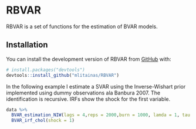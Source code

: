 
<!-- README.md is generated from README.Rmd. Please edit that file -->

# RBVAR

<!-- badges: start -->
<!-- badges: end -->

RBVAR is a set of functions for the estimation of BVAR models.

## Installation

You can install the development version of RBVAR from
[GitHub](https://github.com/) with:

``` r
# install.packages("devtools")
devtools::install_github("mlitainas/RBVAR")
```
In the following example I estimate a SVAR using the Inverse-Wishart prior implemented using dummy observations ala Banbura 2007. The identification is recursive. IRFs show the shock for the first variable. 
``` r
data %>% 
  BVAR_estimation_NIW(lags = 4,reps = 2000,burn = 1000, lamda = 1, tau = 4, epsilon = 0.1 ) %>%  
  BVAR_irf_chol(shock = 1)


```